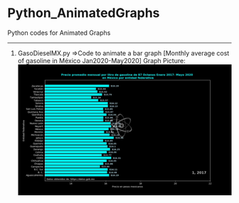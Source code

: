 # Python_AnimatedGraphs
Python codes for Animated Graphs
_________________________________
1. GasoDieselMX.py =>Code to animate a bar graph [Monthly average cost of gasoline in México Jan2020-May2020]
Graph Picture: ![Alt Text](https://github.com/FernandoLucioR/Python_AnimatedGraphs/blob/Code_Gasoline/87OctanosMAYO2020_First_Frame.png?raw=true)


